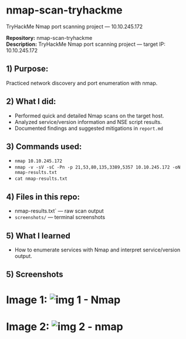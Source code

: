 # nmap-scan-tryhackme
TryHackMe Nmap port scanning project — 10.10.245.172

**Repository:** nmap-scan-tryhackme  
**Description:** TryHackMe Nmap port scanning project — target IP: 10.10.245.172

## 1) Purpose: 
Practiced network discovery and port enumeration with nmap. 

## 2) What I did: 
- Performed quick and detailed Nmap scans on the target host.
- Analyzed service/version information and NSE script results.
- Documented findings and suggested mitigations in `report.md`

## 3) Commands used: 
- `nmap 10.10.245.172`
- `nmap -v -sV -sC -Pn -p 21,53,80,135,3389,5357 10.10.245.172 -oN nmap-results.txt`
- `cat nmap-results.txt`

## 4) Files in this repo: 
- nmap-results.txt` — raw scan output  
- `screenshots/` — terminal screenshots

## 5) What I learned
- How to enumerate services with Nmap and interpret service/version output.

## 5) Screenshots

# Image 1: ![img 1 - Nmap](https://github.com/user-attachments/assets/585fcd74-139d-4c85-b44a-78ab745a6e4f)


# Image 2: ![img 2 - nmap](https://github.com/user-attachments/assets/e0f22c21-dcd2-4dae-8b96-818079353c19)

